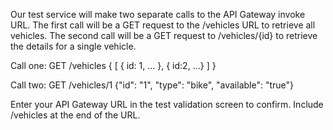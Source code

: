 Our test service will make two separate calls to the API Gateway invoke URL. The first call will be a GET request to the /vehicles URL to retrieve all vehicles. The second call will be a GET request to /vehicles/{id} to retrieve the details for a single vehicle.

Call one: GET /vehicles
{
 [ { id: 1, ... }, { id:2, ...} ]
}

Call two: GET /vehicles/1
{"id": "1", "type": "bike", "available": "true"}

Enter your API Gateway URL in the test validation screen to confirm. Include /vehicles at the end of the URL.